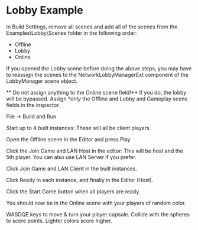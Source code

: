 ﻿# Lobby Example

In Build Settings, remove all scenes and add all of the scenes from the Examples\Lobby\Scenes folder in the following order:

-	Offline
-	Lobby
-	Online

If you opened the Lobby scene before doing the above steps, you may have to reassign the scenes to the NetworkLobbyManagerExt component of the LobbyManager scene object.

** Do not assign anything to the Online scene field!**  If you do, the lobby will be bypassed.  Assign **only* the Offline and Lobby and Gameplay scene fields in the inspector.

File -> Build and Run

Start up to 4 built instances:  These will all be client players.

Open the Offline scene in the Editor and press Play

Click the Join Game and LAN Host in the editor: This will be host and the 5th player.  You can also use LAN Server if you prefer.

Click Join Game and LAN Client in the built instances.

Click Ready in each instance, and finally in the Editor (Host).

Click the Start Game button when all players are ready.

You should now be in the Online scene with your players of random color.

WASDQE keys to move & turn your player capsule.
Collide with the spheres to score points.
Lighter colors score higher.
